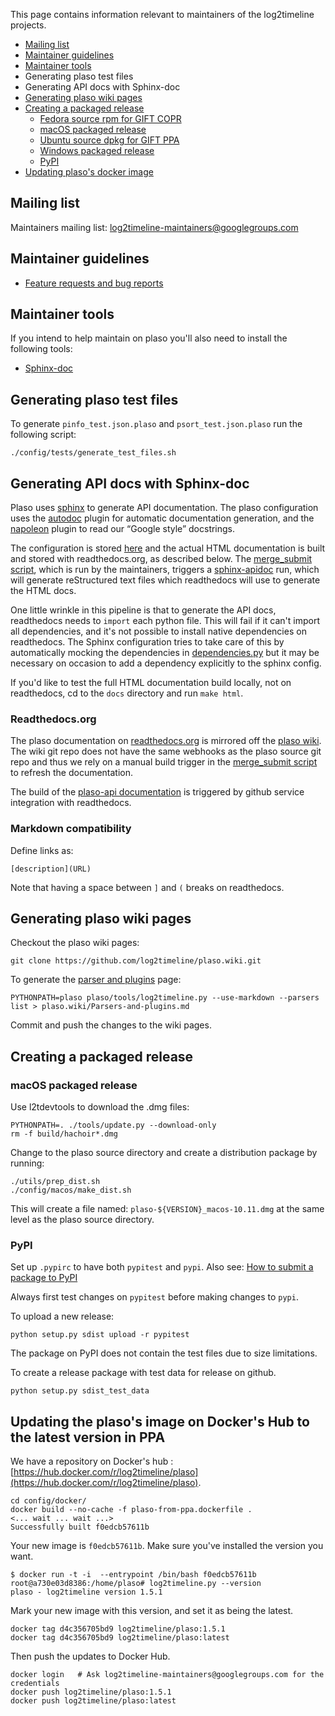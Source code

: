 This page contains information relevant to maintainers of the log2timeline projects.

* [Mailing list](https://github.com/log2timeline/l2tdocs/blob/master/process/Maintainers%20guide.md#mailing-list)
* [Maintainer guidelines](https://github.com/log2timeline/l2tdocs/blob/master/process/Maintainers%20guide.md#maintainer-guidelines)
* [Maintainer tools](https://github.com/log2timeline/l2tdocs/blob/master/process/Maintainers%20guide.md#maintainer-tools)
* Generating plaso test files
* Generating API docs with Sphinx-doc
* [Generating plaso wiki pages](https://github.com/log2timeline/l2tdocs/blob/master/process/Maintainers%20guide.md#generating-plaso-wiki-pages)
* [Creating a packaged release](https://github.com/log2timeline/l2tdocs/blob/master/process/Maintainers%20guide.md#creating-a-packaged-release)
  * [Fedora source rpm for GIFT COPR](https://github.com/log2timeline/l2tdocs/blob/master/process/GIFT%20COPR.md)
  * [macOS packaged release](https://github.com/log2timeline/l2tdocs/blob/master/process/Maintainers%20guide.md#macos-packaged-release)
  * [Ubuntu source dpkg for GIFT PPA](https://github.com/log2timeline/l2tdocs/blob/master/process/GIFT%20PPA.md)
  * [Windows packaged release](https://github.com/log2timeline/l2tdocs/blob/master/process/Packaging%20with%20pyinstaller.md)
  * [PyPI](https://github.com/log2timeline/l2tdocs/blob/master/process/Maintainers%20guide.md#pypi)
* [Updating plaso's docker image](https://github.com/log2timeline/l2tdocs/blob/master/process/Maintainers%20guide.md#updating-the-plasos-image-on-dockers-hub-to-the-latest-version-in-ppa)

## Mailing list

Maintainers mailing list: log2timeline-maintainers@googlegroups.com

## Maintainer guidelines

* [Feature requests and bug reports](https://github.com/log2timeline/plaso/wiki/Feature-requests-and-bug-reports)

## Maintainer tools

If you intend to help maintain on plaso you'll also need to install the following tools:

* [Sphinx-doc](https://github.com/log2timeline/l2tdocs/blob/master/process/Installing%20sphinx-doc.md)

## Generating plaso test files

To generate `pinfo_test.json.plaso` and `psort_test.json.plaso` run the following script:
```
./config/tests/generate_test_files.sh
```

## Generating API docs with Sphinx-doc

Plaso uses [sphinx](http://sphinx-doc.org/) to generate API documentation. The plaso configuration uses the [autodoc](http://sphinx-doc.org/ext/autodoc.html) plugin for automatic documentation generation, and the [napoleon](http://sphinxcontrib-napoleon.readthedocs.org/en/latest/sphinxcontrib.napoleon.html) plugin to read our “Google style” docstrings. 

The configuration is stored [here](https://github.com/log2timeline/plaso/blob/master/docs/conf.py) and the actual HTML documentation is built and stored with readthedocs.org, as described below.
The [merge_submit script](https://github.com/log2timeline/plaso/blob/master/utils/merge_submit.sh), which is run by the maintainers, triggers a [sphinx-apidoc](http://sphinx-doc.org/man/sphinx-apidoc.html) run, which will generate reStructured text files which readthedocs will use to generate the HTML docs. 

One little wrinkle in this pipeline is that to generate the API docs, readthedocs needs to `import` each python file. This will fail if it can't import all dependencies, and it's not possible to install native dependencies on readthedocs. The Sphinx configuration tries to take care of this by automatically mocking the dependencies in [dependencies.py](https://github.com/log2timeline/plaso/blob/master/plaso/dependencies.py) but it may be necessary on occasion to add a dependency explicitly to the sphinx config.

If you'd like to test the full HTML documentation build locally, not on readthedocs, cd to the ```docs``` directory and run ```make html```.

### Readthedocs.org

The plaso documentation on [readthedocs.org](https://readthedocs.org/projects/plaso/) is mirrored off the [plaso wiki](https://github.com/log2timeline/plaso/wiki). The wiki git repo does not have the same webhooks as the plaso source git repo and thus we rely on a manual build trigger in the [merge_submit script](https://github.com/log2timeline/plaso/blob/master/utils/merge_submit.sh) to refresh the documentation.

The build of the [plaso-api documentation](https://readthedocs.org/projects/plaso-api/) is triggered by github service integration with readthedocs.

### Markdown compatibility

Define links as:
```
[description](URL)
```
Note that having a space between `]` and `(` breaks on readthedocs.

## Generating plaso wiki pages

Checkout the plaso wiki pages:
```
git clone https://github.com/log2timeline/plaso.wiki.git
```

To generate the [parser and plugins](https://github.com/log2timeline/plaso/wiki/Parsers-and-plugins) page:
```
PYTHONPATH=plaso plaso/tools/log2timeline.py --use-markdown --parsers list > plaso.wiki/Parsers-and-plugins.md
```

Commit and push the changes to the wiki pages.

## Creating a packaged release
### macOS packaged release

Use l2tdevtools to download the .dmg files:
```
PYTHONPATH=. ./tools/update.py --download-only
rm -f build/hachoir*.dmg
```

Change to the plaso source directory and create a distribution package by running:
```
./utils/prep_dist.sh
./config/macos/make_dist.sh
```

This will create a file named: `plaso-${VERSION}_macos-10.11.dmg` at the same level as the plaso source directory.

### PyPI

Set up `.pypirc` to have both `pypitest` and `pypi`. Also see: [How to submit a package to PyPI](http://peterdowns.com/posts/first-time-with-pypi.html)

Always first test changes on `pypitest` before making changes to `pypi`.

To upload a new release:
```
python setup.py sdist upload -r pypitest
```

The package on PyPI does not contain the test files due to size limitations.

To create a release package with test data for release on github.
```
python setup.py sdist_test_data
```

## Updating the plaso's image on Docker's Hub to the latest version in PPA

We have a repository on Docker's hub : [https://hub.docker.com/r/log2timeline/plaso](https://hub.docker.com/r/log2timeline/plaso).

```
cd config/docker/
docker build --no-cache -f plaso-from-ppa.dockerfile .
<... wait ... wait ...>
Successfully built f0edcb57611b
```
Your new image is `f0edcb57611b`. Make sure you've installed the version you want.
```
$ docker run -t -i  --entrypoint /bin/bash f0edcb57611b
root@a730e03d8386:/home/plaso# log2timeline.py --version
plaso - log2timeline version 1.5.1
```
Mark your new image with this version, and set it as being the latest.
```
docker tag d4c356705bd9 log2timeline/plaso:1.5.1
docker tag d4c356705bd9 log2timeline/plaso:latest
```
Then push the updates to Docker Hub.
```
docker login   # Ask log2timeline-maintainers@googlegroups.com for the credentials
docker push log2timeline/plaso:1.5.1
docker push log2timeline/plaso:latest
```

